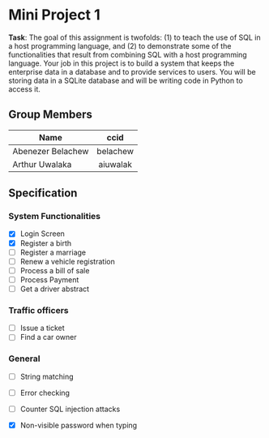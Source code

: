 # Mini Project 1
**Task**: The goal of this assignment is twofolds: (1) to teach the use of SQL in a host programming language, and (2) to demonstrate some of the functionalities that result from combining SQL with a host programming language. Your job in this project is to build a system that keeps the enterprise data in a database and to provide services to users. You will be storing data in a SQLite database and will be writing code in Python to access it. 

## Group Members
| Name              | ccid          |
| ------------------|:-------------:|
| Abenezer Belachew | belachew      |
| Arthur Uwalaka    | aiuwalak      |

## Specification

### System Functionalities
- [x] Login Screen
- [x] Register a birth
- [ ] Register a marriage
- [ ] Renew a vehicle registration
- [ ] Process a bill of sale
- [ ] Process Payment
- [ ] Get a driver abstract

### Traffic officers
- [ ] Issue a ticket
- [ ] Find a car owner

### General
- [ ] String matching
- [ ] Error checking
- [ ] Counter SQL injection attacks
- [x] Non-visible password when typing



